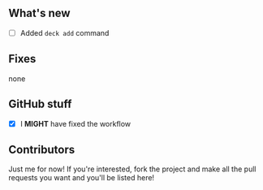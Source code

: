 ## What's new
- [ ] Added `deck add` command
## Fixes
none
## GitHub stuff
- [x] I **MIGHT** have fixed the workflow
## Contributors
Just me for now! If you're interested, fork the project and make all the pull requests you want and you'll be listed here!
